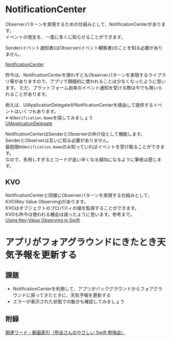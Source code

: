 # NotificationCenter

Observerパターンを実現するための仕組みとして、NotificationCenterがあります。  
イベントの発生を、一度に多くに知らせることができます。

Sender(イベント通知者)はObserver(イベント観察者)のことを知る必要がありません。  

[NotificationCenter](https://developer.apple.com/documentation/foundation/notificationcenter)

昨今は、NotificationCenterを使わずともObserverパターンを実現するライブラリ等がありますので、アプリで積極的に使われることは少なくなったように思います。
ただ、プラットフォーム由来のイベント通知を受ける際は今でも用いられることがあります。

例えば、UIApplicationDelegateがNotificationCenterを経由して提供するイベントはいくつもあります。  
※ `NSNotification.Name`を探してみましょう  
[UIApplicationDelegate](https://developer.apple.com/documentation/uikit/uiapplicationdelegate)  

NotificationCenterはSenderとObserverの仲介役として機能します。  
SenderとObserverは互いに知る必要がありません。  
最低限`NSNotification.Name`のみ知っていればイベントを受け取ることができます。  
なので、多用しすぎるとコードが追い辛くなる傾向になるように筆者は感じます。

## KVO
NotificationCenterと同様にObserverパターンを実現する仕組みとして、KVO(Key Value Observing)があります。  
KVOはオブジェクトのプロパティの値を監視することができます。  
KVOも昨今は使われる機会は減ったように思います。参考まで。  
[Using Key-Value Observing in Swift](https://developer.apple.com/documentation/swift/cocoa_design_patterns/using_key-value_observing_in_swift)

# アプリがフォアグラウンドにきたとき天気予報を更新する
## 課題
- NotificationCenterを利用して、アプリがバックグラウンドからフォアグラウンドに戻ってきたときに、天気予報を更新する
- エラーが表示された状態での動きも確認してみましょう

## 附録
[関連ワード・動画索引（熊谷さんのやさしい Swift 勉強会）](https://yumemi.notion.site/710cec1d24904e5da79e3bdaa1273dc1)
